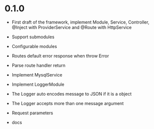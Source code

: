 # 0.1.0

- First draft of the framework, implement Module, Service, Controller, @Inject with ProviderService and @Route with HttpService

- Support submodules

- Configurable modules

- Routes default error response when throw Error

- Parse route handler return

- Implement MysqlService

- Implement LoggerModule

- The Logger auto encodes message to JSON if it is a object

- The Logger accepts more than one message argument

- Request parameters
- docs



